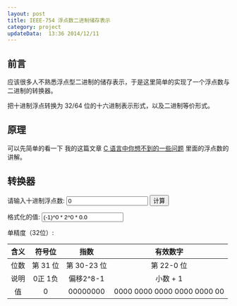 ```yaml
---
layout: post
title: IEEE-754 浮点数二进制储存表示
category: project
updateData:  13:36 2014/12/11
---
```



## 前言

应该很多人不熟悉浮点型二进制的储存表示，于是这里简单的实现了一个浮点数与二进制的转换器。   

把十进制浮点转换为 32/64 位的十六进制表示形式，以及二进制等价形式。  


## 原理

可以先简单的看一下 我的这篇文章 [C 语言中你想不到的一些问题][c-base-float-number] 里面的浮点数的讲解。  


## 转换器


请输入十进制浮点数: <input type="text" id="input_number"  value="0">     <input type="button" value="计算" onclick="compute()">


格式化的值: <input type="text" class="form-control" id="decimal-format-number" value="(-1)^0 * 2^0 * 0.0">     


<span class="red">单精度（32位）</span>:  


| 含义 | 符号位   |  指数       |  有效数字                     |
|:----:|:--------:|:-----------:|:-----------------------------:|
| 位数 | 第 31 位 | 第 30-23 位 | 第 22-0 位                    |
| 说明 | 0正  1负 |  偏移2\^8-1  |   小数 + 1                   |
| 值   | 0        |  00000000   |   0000 0000 0000 0000 0000 00 |


<script>
function Convert2Bin(outstring, statstring, signBit, power, rounding)
{
  output = new String()                 //Output

  var binexpnt, index1, index2, cnst, bias, lastbit, rounded, index3, binexpnt2
  var moreBits

  cnst = 2102   // 1 (carry bit) + 1023 + 1 + 1022 + 53 + 2 (round bits)
  bias = 1024

  //init
  for (index1 = 0; index1 < this.Size; index1++)  this.Result[index1] = 0

  with (Math)
  {
    //sign bit
    this.Result[0] = signBit

    //obtain exponent value
    index1 = 0

    if (this.Size == 32) index2 = 9
    else index2 = 12

    if (rounding && (statstring == "normal"))
    {
      //find most significant bit of significand
      while ((index1 < cnst) && (this.BinVal[index1] != 1)) index1++

      binexpnt = bias - index1

      //regular normalized numbers
      if (binexpnt >= this.MinExp)
      {
        //the value is shifted until the most
        index1++    //significant 1 is to the left of the binary
        //point and that bit is implicit in the encoding
      }//if normalized numbers

      //support for zero and denormalized numbers
      //exponent underflow for this precision
      else
      {
        binexpnt = this.MinExp - 1
        index1 = bias - binexpnt
      }//if zero or denormalized (else section)


      //use round to nearest value mode

      //compute least significant (low-order) bit of significand
      lastbit = this.Size - 1 - index2 + index1

      //the bits folllowing the low-order bit have a value of (at least) 1/2
      if (this.BinVal[lastbit + 1] == 1)
      {
        rounded = 0

        //odd low-order bit
        if (this.BinVal[lastbit] == 1)
        {
          //exactly 1/2 the way between odd and even rounds up to the even,
          //so the rest of the bits don't need to be checked to see if the value
          //is more than 1/2 since the round up to the even number will occur
          //anyway due to the 1/2
          rounded = 1
        }//if odd low-order bit

        //even low-order bit
        else  //this.BinVal[lastbit] == 0
        {
          //exactly 1/2 the way between even and odd rounds down to the even,
          //so the rest of the bits need to be checked to see if the value
          //is more than 1/2 in order to round up to the odd number
          index3 = lastbit + 2
          while ((rounded == 0) && (index3 < cnst))
          {
            rounded = this.BinVal[index3]
            index3++
          }//while checking for more than 1/2

        }//if even low-order bit (else section)

        //do rounding "additions"
        index3 = lastbit
        while ((rounded == 1) && (index3 >= 0))
        {
          // 0 + 1 -> 1 result with 0 carry
          if (this.BinVal[index3] == 0)
          {
            // 1 result
            this.BinVal[index3] = 1

            // 0 carry
            rounded = 0

          }//if bit is a 0

          // 1 + 1 -> 0 result with 1 carry
          else  //this.BinVal[index3] == 1
          {
            // 0 result
            this.BinVal[index3] = 0

            // 1 carry
//          rounded = 1
          }//if bit is a 1 (else section)

          index3--
        }//while "adding" carries from right to left in bits

      }//if at least 1/2

      //obtain exponent value
      index1 = index1 - 2
      if (index1 < 0) index1 = 0

    }//if rounding

    //find most significant bit of significand
    while ((index1 < cnst) && (this.BinVal[index1] != 1)) index1++

    binexpnt2 = bias - index1

    if (statstring == "normal")
    {
      binexpnt = binexpnt2

      //regular normalized numbers
      if ((binexpnt >= this.MinExp) && (binexpnt <= this.MaxExp))
      {
                                //the value is shifted until the most
        index1++                //significant 1 is to the left of the binary
                                //point and that bit is implicit in the encoding
      }//if normalized numbers

      //support for zero and denormalized numbers
      //exponent underflow for this precision
      else if (binexpnt < this.MinExp)
      {
        if (binexpnt2 == bias - cnst)
          //value is truely zero
          this.StatCond = "normal"
        else if (binexpnt2 < this.MinUnnormExp)
          this.StatCond = "underflow"
        else
          this.StatCond = "denormalized"

        binexpnt = this.MinExp - 1
        index1 = bias - binexpnt
      }//if zero or denormalized (else if section)
    }

    else //already special values
    {
      binexpnt = power
      index1 = bias - binexpnt

      if (binexpnt > this.MaxExp)
        binexpnt = this.MaxExp + 1

      else if (binexpnt < this.MinExp)
        binexpnt = this.MinExp - 1

    }//if already special (else section)

    //copy the result
    while ((index2 < this.Size) && (index1 < cnst))
    {
      this.Result[index2] = this.BinVal[index1]
      index2++
      index1++
    }//while

    //max exponent for this precision
    if ((binexpnt > this.MaxExp) || (statstring != "normal"))
    {
      //overflow of this precision, set infinity
      if (statstring == "normal")
      {
        binexpnt = this.MaxExp + 1
        this.StatCond = "overflow"
        this.DispStr = "Infinity"

        if (this.Result[0] == 1)
          this.DispStr = "-" + this.DispStr

        if (this.Size == 32) index2 = 9
        else index2 = 12

        //zero the significand
        while (index2 < this.Size)
        {
          this.Result[index2] = 0
          index2++
        }//while

      }//if overflowed

      else //already special values
      {
        this.StatCond = statstring
        this.DispStr = outstring
      }//if already special (else section)

    }//if max exponent

    //convert exponent value to binary representation
    if (this.Size == 32) index1 = 8
    else index1 = 11
    this.BinaryPower = binexpnt
    binexpnt += this.ExpBias    //bias
    while ((binexpnt / 2) != 0)
    {
      this.Result[index1] = binexpnt % 2
      if (binexpnt % 2 == 0) binexpnt = binexpnt / 2
        else binexpnt = binexpnt / 2 - 0.5
      index1 -= 1
    }

    //output binary result
    output = ""
    for (index1 = 0; index1 < this.Size; index1++)
      output = output + this.Result[index1]
    return output

  }//with Math
}

function Dec2Bin(input)
{
  var value, intpart, decpart, binexpnt, index1, cnst, bias

  cnst = 2102   // 1 (carry bit) + 1023 + 1 + 1022 + 53 + 2 (round bits)
  bias = 1024

  //init
  for (index1 = 0; index1 < cnst; index1++)  this.BinVal[index1] = 0

  with (Math)
  {
    input = Canonical(input)

    //sign bit
    if (input.charAt(0) == "-")
      this.Result[0] = 1
    else
      this.Result[0] = 0

    //if value magnitude greater than 1.7976931348623157E+308, set infinity
    input = OvfCheck(input)

    if (input.indexOf("Infinity") != -1)
    {
      binexpnt = this.MaxExp + 1
      this.StatCond64 = "overflow"
      this.DispStr = input

    }//if greater than 1.7976931348623157E+308

    //Value magnitude is not greater than 1.7976931348623157E+308
    else
    {

      //if value magnitude less than 2.4703282292062328E-324, set "underflow".
      this.StatCond64 = UndfCheck(input)

      if (this.StatCond64 == "underflow")
      {
        binexpnt = this.MinExp - 1

      }//if less than 2.4703282292062328E-324

      //Value magnitude is not less than 2.4703282292062328E-324
      else
      {

        //convert 'input' from string to numeric
        input = input * 1.0

        //convert and seperate input to integer and decimal parts
        value = abs(input)
        intpart = floor(value)
        decpart = value - intpart

        //convert integer part
        index1 = bias
        while (((intpart / 2) != 0) && (index1 >= 0))
        {
          this.BinVal[index1] = intpart % 2
          if (intpart % 2 == 0) intpart = intpart / 2
            else intpart = intpart / 2 - 0.5
          index1 -= 1
        }

        //convert decimal part
        index1 = bias + 1
        while ((decpart > 0) && (index1 < cnst))
        {
          decpart *= 2
          if (decpart >= 1)
            {this.BinVal[index1] = 1; decpart --; index1++}
          else {this.BinVal[index1] = 0; index1++}
        }

        //obtain exponent value
        index1 = 0

        //find most significant bit of significand
        while ((index1 < cnst) && (this.BinVal[index1] != 1)) index1++

        binexpnt = bias - index1

        //support for zero and denormalized numbers
        //exponent underflow for this precision
        if (binexpnt < this.MinExp)
        {
          binexpnt = this.MinExp - 1

        }//if zero or denormalized

      }//if not less than 2.4703282292062328E-324 (else section)

    }//if not greater than 1.7976931348623157E+308 (else section)

    //output exponent value
    this.BinaryPower = binexpnt

  }//with Math
}

function Canonical(input)
{
  output = new String()
  numerals = new String()
  expstr = new String()
  signstr = new String()
  expsignstr = new String()
  expstrtmp = new String()

  var locE, stop, expnum, locDPact, locDP, start, MSDfound, index, expdelta
  var expstart, expprecision

  numerals = "0123456789";

  expprecision = 5

  input = input.toUpperCase()

  locE = input.indexOf("E");
  if (locE != -1)
  {
    stop = locE
    expstr = input.substring(locE + 1, input.length)
    expnum = expstr * 1
  }
  else
  {
    stop = input.length
    expnum = 0
  }

  locDPact = input.indexOf(".");
  if (locDPact != -1)
    locDP = locDPact
  else
    locDP = stop

  start = 0
  if (input.charAt(start) == "-")
  {
    start++
    signstr = "-"
  }
  else if (input.charAt(start) == "+")
  {
    start++
    signstr = "+"
  }
  else
    signstr = "+"

  MSDfound = false
  while ((start < stop) && !MSDfound)
  {
    index = 1
    while (index < numerals.length)
    {
      if (input.charAt(start) == numerals.charAt(index))
      {
        MSDfound = true
        break
      }
      index++
    }
    start++
  }
  start--

  if (MSDfound)
  {
    expdelta = locDP - start
    if (expdelta > 0)
      expdelta = expdelta - 1

    expnum = expnum + expdelta
  }
  else  //No significant digits found, value is zero
    expnum = 0

  expstrtmp = "" + expnum

  expstart = 0
  if (expstrtmp.charAt(expstart) == "-")
  {
    expstart++
    expsignstr = "-"
  }
  else
    expsignstr = "+"

  expstr = "E" + expsignstr

  index = 0
  while (index < expprecision - expstrtmp.length + expstart)
  {
    expstr += "0"
    index++
  }

  expstr += expstrtmp.substring(expstart, expstrtmp.length)

  output = signstr

  if (locDPact == start + 1)
  {
    output += input.substring(start, stop)
  }
  else if (stop == start + 1)
  {
    output += input.substring(start, stop)
    output += "."
  }
  else if (locDPact < start)
  {
    output += input.substring(start, start + 1)
    output += "."
    output += input.substring(start + 1, stop)
  }
  else if (locDPact != -1)
  {
    output += input.substring(start, start + 1)
    output += "."
    output += input.substring(start + 1, locDPact)
    output += input.substring(locDPact + 1, stop)
  }
  else
  {
    output += input.substring(start, stop)
    output += "."
  }

  output += expstr

  return output;
}

function MostSigOrder(input)
{
  output = new String()
  expstr = new String()

  var expprecision, expbias, stop, expnum, index

  expprecision = 5
  expbias = 50000

  stop = input.indexOf("E");

  output = input.substring(stop + 1, input.length)
  expnum = output * 1
  expnum += expbias

  expstr = "" + expnum

  output = expstr

  index = 0
  while (index < expprecision - expstr.length)
  {
    output = "0" + output
    index++
  }

  output += input.substring(1, 2)
  output += input.substring(3, stop)

  return output;
}

function A_gt_B(A, B)
{
  numerals = new String()

  var greater, stop, index, Adigit, Bdigit

  numerals = "0123456789";

  greater = false

  if (A.length > B.length)
    stop = A.length
  else
    stop = B.length

  index = 0
  while (index < stop)
  {
    if (index < A.length)
      Adigit = numerals.indexOf(A.charAt(index))
    else
      Adigit = 0

    if (index < B.length)
      Bdigit = numerals.indexOf(B.charAt(index))
    else
      Bdigit = 0

    if (Adigit < Bdigit)
      break
    else if (Adigit > Bdigit)
    {
      greater = true
      break
    }

    index++
  }//end while

  return greater;
}

function OvfCheck(input)
{
  output = new String()

  //Is value magnitude greater than +1.7976931348623157E+00308
  if (A_gt_B(MostSigOrder(input), "5030817976931348623157"))
  {
    output = "Infinity"
    if (input.charAt(0) == "-")
      output = "-" + output
  }
  else
    output = input

  return output;
}

function UndfCheck(input)
{
  output = new String()

  //Is value magnitude less than +2.4703282292062328E-00324
  if (A_gt_B("4967624703282292062328", MostSigOrder(input)))
    output = "underflow"
  else
    output = "normal"

  return output;
}

function RemoveBlanks(input)
{
  output = new String()

  var start, stop

  start = 0
  while ((input.charAt(start) == " ") && (start < input.length))
    start++

  stop = input.length - 1
  while ((input.charAt(stop) == " ") && (stop >= 0))
    stop--

  output = input.substring(start, stop + 1)

  return output
}

function Convert2Hex()
{
  output = new String()
  numerals = new String()

  var temp, index, i

  numerals = "0123456789ABCDEF"

  with (Math)
  {
    //convert binary result to hex and output
    for (index = 0; index < this.Size; index +=4)
    {
      temp = 0
      for (i = 0; i < 4; i++)
        temp += pow(2, 3 - i)*this.Result[index + i]

      output = output + numerals.charAt(temp)
    }
  }
  return output
}

function numStrClipOff(input, precision)
{
  result = new String()
  numerals = new String()
  tempstr = new String()
  expstr = new String()
  signstr = new String()

  var locE, stop, expnum, locDP, start, MSD, MSDfound, index, expdelta, digits
  var number

  numerals = "0123456789";

  tempstr = input.toUpperCase()

  locE = tempstr.indexOf("E");
  if (locE != -1)
  {
    stop = locE
    expstr = input.substring(locE + 1, input.length)
    expnum = expstr * 1
  }
  else
  {
    stop = input.length
    expnum = 0
  }

  if (input.indexOf(".") == -1)
  {
    tempstr = input.substring(0, stop)
    tempstr += "."
    if (input.length != stop)
      tempstr += input.substring(locE, input.length)

    input = tempstr

    locE = locE + 1
    stop = stop + 1
  }

  locDP = input.indexOf(".");

  start = 0
  if (input.charAt(start) == "-")
  {
    start++
    signstr = "-"
  }
  else
    signstr = ""

  MSD = start
  MSDfound = false
  while ((MSD < stop) && !MSDfound)
  {
    index = 1
    while (index < numerals.length)
    {
      if (input.charAt(MSD) == numerals.charAt(index))
      {
        MSDfound = true
        break
      }
      index++
    }
    MSD++
  }
  MSD--

  if (MSDfound)
  {
    expdelta = locDP - MSD
    if (expdelta > 0)
      expdelta = expdelta - 1

    expnum = expnum + expdelta

    expstr = "e" + expnum
  }
  else  //No significant digits found, value is zero
    MSD = start

  digits = stop - MSD

  tempstr = input.substring(MSD, stop)

  if (tempstr.indexOf(".") != -1)
    digits = digits - 1

  number = digits
  if (precision < digits)
    number = precision

  tempstr = input.substring(MSD, MSD + number + 1)

  if ( (MSD != start) || (tempstr.indexOf(".") == -1) )
  {
    result = signstr
    result += input.substring(MSD, MSD + 1)
    result += "."
    result += input.substring(MSD + 1, MSD + number)

    while (digits < precision)
    {
      result += "0"
      digits += 1
    }

    result += expstr
  }
  else
  {
    result = input.substring(0, start + number + 1)

    while (digits < precision)
    {
      result += "0"
      digits += 1
    }

    if (input.length != stop)
      result += input.substring(locE, input.length)
  }

  return result;
}

function numCutOff(input, precision)
{
  result = new String()
  tempstr = new String()

  var temp = input;
  if(temp < 1)
    temp += 1;

  tempstr = "" + temp;

  tempstr = numStrClipOff(tempstr, precision);

  if(temp == input)
    result = tempstr.substring(0, 1);
  else
    result = "0";

  result += tempstr.substring(1, tempstr.length);

  return result;
}

function Convert2Dec()
{
  output = new String()

  var s, i, dp, val, hid, temp, decValue, power

  with (Math)
  {
  if (this.Size == 32) s = 9
  else s = 12

  if ((this.BinaryPower < this.MinExp) || (this.BinaryPower > this.MaxExp))
  {
    dp = 0
    val = 0
  }
  else
  {
    dp = - 1
    val = 1
  }

  for (i = s; i < this.Size; i++)
    val += parseInt(this.Result[i])*pow(2, dp + s - i)

  decValue = val * pow(2, this.BinaryPower)

  if (this.Size == 32)
  {
    s = 8
    if (val > 0)
    {
      power = floor( log(decValue) / LN10 )
      decValue += 0.5 * pow(10, power - s + 1)
      val += 5E-8
    }
  }
  else s = 17

  if (this.Result[0] == 1) decValue = - decValue

  //the system refuses to display negative "0"s with a minus sign
  this.DecValue = "" + decValue
  if ((this.DecValue == "0") && (this.Result[0] == 1))
    this.DecValue = "-" + this.DecValue

  this.DecValue = numStrClipOff(this.DecValue, s)

  output = numCutOff(val, s)

  }
  return output
}

//object construction function
function ieee (Size){

  this.Size = Size
  this.BinaryPower = 0
  this.DecValue = ""
  this.DispStr = ""
  this.Convert2Bin = Convert2Bin   //convert input to bin.
  this.Convert2Hex = Convert2Hex   //convert bin. to hex.
  this.Convert2Dec = Convert2Dec   //convert bin. significand to dec.
  this.Dec2Bin = Dec2Bin           //convert dec. to bin.
  this.StatCond = "normal"
  this.StatCond64 = "normal"
  this.BinString = ""
  // 1 (carry bit) + 1023 + 1 + 1022 + 53 + 2 (round bits)
  this.BinVal = new Array(2102)    //Binary Representation
  if (Size == 32){
    this.ExpBias = 127
    this.MaxExp = 127
    this.MinExp = -126
    this.MinUnnormExp = -149
    this.Result = new Array(32)
  }
  else if (Size == 64){
    this.ExpBias = 1023
    this.MaxExp = 1023
    this.MinExp = -1022
    this.MinUnnormExp = -1074
    this.Result = new Array(64)
  }

}

function formatOutput(val){
    val = val || "";
    var ret = "";
    var len = val.length;
    for(var i=0;i<len;i++){
        ret += val[i];
        if(i % 4 == 3){
            ret += " ";
        }
    }
    return ret;
}

function binToDem(val){
    val = val || "";
    var ret = 0;
    var len = val.length;
    for(var i=0;i<len;i++){
        ret = ret * 2 +  parseInt(val[i]);
    }
    return "0" + (ret - 127);
}

function compute(){
    var value = jQuery("#input_number").val();
    
    var ieee64 = new ieee(64);
    ieee64.Dec2Bin(value);
    ieee64.BinString = ieee64.Convert2Bin(ieee64.DispStr, ieee64.StatCond64, ieee64.Result[0], ieee64.BinaryPower, false);

    var ieee32 = new ieee(32);
    var cnst = 2102; // 1 (carry bit) + 1023 + 1 + 1022 + 53 + 2 (round bits)
    for (var index1 = 0; index1 < cnst; index1++){
        ieee32.BinVal[index1] = ieee64.BinVal[index1]
    }
    
    ieee32.BinString = ieee32.Convert2Bin(ieee64.DispStr, ieee64.StatCond64, ieee64.Result[0], ieee64.BinaryPower, false)
    var sign = ieee32.BinString.substring(0, 1)
    var exp = ieee32.BinString.substring(1, 9)
    var frac = ieee32.BinString.substring(9, 32)
  
    var $tr = jQuery("table tr:eq(3) td");
    var $sign = jQuery($tr[1]);
    var $exp = jQuery($tr[2]);
    var $frac = jQuery($tr[3]);
    
    $sign.html(formatOutput(sign));
    $exp.html(formatOutput(exp));
    $frac.html(formatOutput(frac));
    
    var $format = jQuery("#decimal-format-number");

    var formatNumber = "";
    //(-1)^0 * 2^0 * 0.0
    
    formatNumber += " (-1)^" + sign;
    
    var expDem = binToDem(exp);
    formatNumber += " * 2^" + expDem;
    
    if ((ieee32.BinaryPower < ieee32.MinExp) || (ieee32.BinaryPower > ieee32.MaxExp)){
        formatNumber += " * " + ieee32.BinString.substring(9, 10) + "." + ieee32.BinString.substring(10, 32);
    }else{
        formatNumber += " * 1." + ieee32.BinString.substring(9, 32);
    }
    
    $format.val(formatNumber);
}
</script>



[c-base-float-number]: http://github.tiankonguse.com/blog/2014/12/05/c-base/#content-h2-浮点数